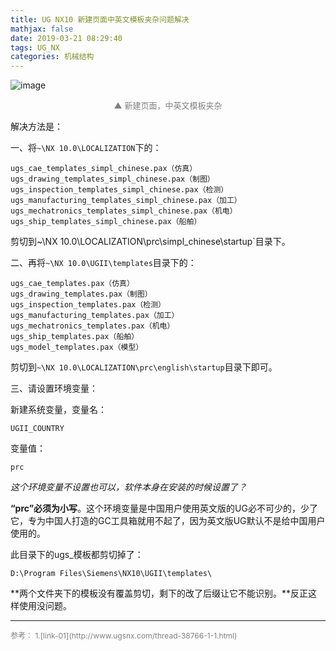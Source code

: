 ```yaml
---
title: UG NX10 新建页面中英文模板夹杂问题解决
mathjax: false
date: 2019-03-21 08:29:40
tags: UG_NX
categories: 机械结构
---
```

![image](https://ws4.sinaimg.cn/large/006mcMYXgy1g1a462legmj30gi02675q.jpg)
<div style="font-size:13px;color:gray;text-align:center">▲ 新建页面，中英文模板夹杂</div>


<!--more-->

解决方法是：

一、将`~\NX 10.0\LOCALIZATION`下的：
```
ugs_cae_templates_simpl_chinese.pax（仿真）
ugs_drawing_templates_simpl_chinese.pax（制图）
ugs_inspection_templates_simpl_chinese.pax（检测）
ugs_manufacturing_templates_simpl_chinese.pax（加工）
ugs_mechatronics_templates_simpl_chinese.pax（机电）
ugs_ship_templates_simpl_chinese.pax（船舶）
```

剪切到~\NX 10.0\LOCALIZATION\prc\simpl_chinese\startup`目录下。


二、再将`~\NX 10.0\UGII\templates`目录下的：
```
ugs_cae_templates.pax（仿真）
ugs_drawing_templates.pax（制图）
ugs_inspection_templates.pax（检测）
ugs_manufacturing_templates.pax（加工）
ugs_mechatronics_templates.pax（机电）
ugs_ship_templates.pax（船舶）
ugs_model_templates.pax（模型）
```

剪切到`~\NX 10.0\LOCALIZATION\prc\english\startup`目录下即可。


三、请设置环境变量：

新建系统变量，变量名：
```
UGII_COUNTRY
```

变量值：
```
prc
```

*这个环境变量不设置也可以，软件本身在安装的时候设置了？*

**“prc”必须为小写**。这个环境变量是中国用户使用英文版的UG必不可少的，少了它，专为中国人打造的GC工具箱就用不起了，因为英文版UG默认不是给中国用户使用的。


此目录下的ugs_模板都剪切掉了：
```
D:\Program Files\Siemens\NX10\UGII\templates\
```

**两个文件夹下的模板没有覆盖剪切，剩下的改了后缀让它不能识别。**反正这样使用没问题。

<hr/>
<span style="color:gray;font-size:12px">
参考：
1.[link-01](http://www.ugsnx.com/thread-38766-1-1.html)
</span>
